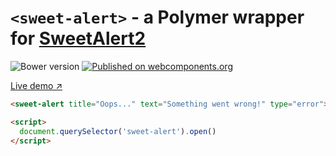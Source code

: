 # `<sweet-alert>` - a Polymer wrapper for [SweetAlert2](https://github.com/limonte/sweetalert2)

![Bower version](https://img.shields.io/bower/v/sweetalert2-polymer.svg)
[![Published on webcomponents.org](https://img.shields.io/badge/webcomponents.org-published-blue.svg)](https://www.webcomponents.org/element/limonte/sweetalert2-polymer)

[Live demo ↗](https://limonte.github.io/sweetalert2-polymer/components/sweet-alert/#/elements/sweet-alert/demos/demo/index.html)

<!--
```
<custom-element-demo height="450">
  <template>
    <link rel="import" href="sweet-alert.html">
    <next-code-block></next-code-block>
  </template>
</custom-element-demo>
```
-->
```html
<sweet-alert title="Oops..." text="Something went wrong!" type="error"></sweet-alert>

<script>
  document.querySelector('sweet-alert').open()
</script>
```
